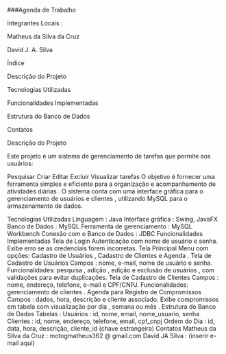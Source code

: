 ###Agenda de Trabalho

Integrantes Locais :

Matheus da Silva da Cruz

David J. A. Silva

Índice

Descrição do Projeto

Tecnologias Utilizadas

Funcionalidades Implementadas

Estrutura do Banco de Dados

Contatos

Descrição do Projeto

Este projeto é um sistema de gerenciamento de tarefas que permite aos usuários:

Pesquisar
Criar
Editar
Excluir
Visualizar tarefas
O objetivo é fornecer uma ferramenta simples e eficiente para a organização e acompanhamento de atividades diárias . O sistema conta com uma interface gráfica para o gerenciamento de usuários e clientes , utilizando MySQL para o armazenamento de dados.

Tecnologias Utilizadas
Linguagem : Java
Interface gráfica : Swing, JavaFX
Banco de Dados : MySQL
Ferramenta de gerenciamento : MySQL Workbench
Conexão com o Banco de Dados : JDBC
Funcionalidades Implementadas
Tela de Login
Autenticação com nome de usuário e senha.
Exibe erro se as credenciais forem incorretas.
Tela Principal
Menu com opções: Cadastro de Usuários , Cadastro de Clientes e Agenda .
Tela de Cadastro de Usuários
Campos : nome, e-mail, nome de usuário e senha.
Funcionalidades: pesquisa , adição , edição e exclusão de usuários , com validações para evitar duplicações.
Tela de Cadastro de Clientes
Campos : nome, endereço, telefone, e-mail e CPF/CNPJ.
Funcionalidades: gerenciamento de clientes .
Agenda para Registro de Compromissos
Campos : dados, hora, descrição e cliente associado.
Exibe compromissos em tabela com visualização por dia , semana ou mês .
Estrutura do Banco de Dados
Tabelas :
Usuários : id, nome, email, nome_usuario, senha
Clientes : id, nome, endereço, telefone, email, cpf_cnpj
Ordem do Dia : id, data, hora, descrição, cliente_id (chave estrangeira)
Contatos
Matheus da Silva da Cruz : motogmatheus362 @ gmail.com
David JA Silva : (inserir e-mail aqui)
